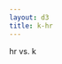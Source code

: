 ```yaml
---
layout: d3
title: k-hr
---
```

hr vs. k
<div id="my_dataviz">
<script type="module">
    import {scatter} from './scatter.js'
    fetch('./k-hr-yr.json')
    .then(function(data) { return data.json(); })
    .then(function(data) { return scatter(data, 'k', 'hr'); })
</script>